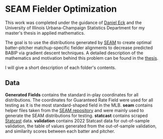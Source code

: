 # SEAM Fielder Optimization
This work was completed under the guidance of [Daniel Eck](https://stat.illinois.edu/directory/profile/dje13) and the University of Illinois Urbana-Champaign Statistics Department for my master's thesis in applied mathematics.

The goal is to use the distributions generated by [SEAM](https://github.com/ecklab/seam) to create optimal batter-pitcher matchup-specific fielder alignments to decrease predicted BABIP via gradient descent techniques. A detailed description of the mathematics and motivation behind this problem can be found in the [thesis](https://github.com/colalb1/SEAM-Fielder-Optimization/blob/main/SEAM-Fielder-Placement-Optimization.pdf).

I will give a short description of each folder's contents.

## Data
**Generated Fields** contains the standard in-play coordinates for all distributions. The coordinates for Guaranteed Rate Field were used for all testing as it is the most standard-shaped field in the MLB. **seam** contains helper files taken from the [SEAM repository](https://github.com/ecklab/seam) and were mainly used to generate the SEAM distributions for testing. **statcast** contains scraped [Statcast](https://baseballsavant.mlb.com/statcast_search) data. **validation** contains 2022 Statcast data for out-of-sample validation, the table of values generated from the out-of-sample validation, and similarity scores between each batter and pitcher.
